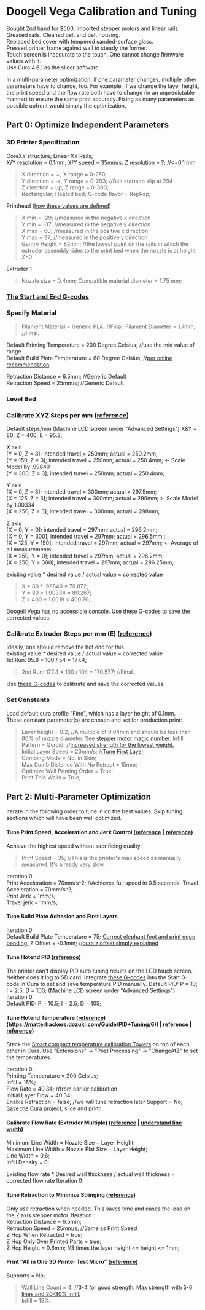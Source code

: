 

# Doogell Vega Calibration and Tuning

Bought 2nd hand for $500.   Imported stepper motors and linear rails.
Greased rails. Cleaned belt and belt housing.  
Replaced bed cover with tempered sanded-surface glass.  
Pressed printer frame against wall to steady the former.  
Touch screen is inaccurate to the touch. One cannot change firmware values with it.  
Use Cura 4.6.1 as the slicer software.  
  
In a multi-parameter optimization, if one parameter changes, multiple other parameters have to change, too. For example, if we change the layer height, the print speed and the flow rate both have to change (in an unpredictable manner) to ensure the same print accuracy. Fixing as many parameters as possible upfront would simply the optimization.

## Part 0: Optimize Independent Parameters

### 3D Printer Specification  
CoreXY structure; Linear XY Rails;  
X/Y resolution = 0.1mm;  X/Y speed = 35mm/s;
Z resolution = ?; //<=0.1 mm  

>X direction = ↓; X range = 0-250;  
Y direction = →, Y range = 0-293; //Belt starts to slip at 294  
Z direction = up, Z range = 0-300;  
Rectangular; Heated bed; G-code flavor = RepRap;  
  
Printhead ([how these values are defined](https://community.ultimaker.com/topic/18484-printhead-settings/))  
>X min = -29; //measured in the negative x direction  
Y min = -37; //measured in the negative y direction  
X max = 60; //measured in the positive x direction  
Y max = 37; //measured in the positive y direction  
Gantry Height = 82mm; //the lowest point on the rails in which the extruder assembly rides to the print bed when the nozzle is at height Z=0  
  
Extruder 1  
>Nozzle size = 0.4mm; Compatible material diameter = 1.75 mm;  
  
### [The Start and End G-codes](StartAndEndG-code.txt)  
  
### Specify Material  
>Filament Material = Generic PLA;  //Final.
>Filament Diameter = 1.7mm;  //Final.

Default Printing Temperature = 200 Degree Celsius; //use the mid value of range  
Default Build Plate Temperature = 60 Degree Celsius; //[per online recommendation](https://all3dp.com/2/the-best-pla-print-temperature-how-to-achieve-it/)  

Retraction Distance = 6.5mm; //Generic Default  
Retraction Speed = 25mm/s; //Generic Default  
  
### Level Bed  
  
### Calibrate XYZ Steps per mm ([reference](https://www.youtube.com/watch?v=W4CsD5lRvHY&feature=emb_logo))  
  
Default steps/mm  (Machine LCD screen under "Advanced Settings")
X&Y = 80; Z = 400; E = 95.8;  
  
X axis  
[Y = 0, Z = 3]; intended travel = 250mm; actual = 250.2mm;  
[Y = 150, Z = 3]; intended travel = 250mm; actual = 250.4mm; <- Scale Model by .99840  
[Y = 300, Z = 3]; intended travel = 250mm; actual = 250.4mm;  
  
Y axis  
[X = 0, Z = 3]; intended travel = 300mm; actual = 297.5mm;  
[X = 125, Z = 3]; intended travel = 300mm; actual = 299mm; <- Scale Model by 1.00334  
[X = 250, Z = 3]; intended travel = 300mm; actual = 298mm;  
  
Z axis  
[X = 0, Y = 0]; intended travel = 297mm; actual = 296.2mm;  
[X = 0, Y = 300]; intended travel = 297mm; actual = 296.5mm ;  
[X = 125, Y = 150]; intended travel = 297mm; actual = 297mm; <- Average of all measurements  
[X = 250, Y = 0]; intended travel = 297mm; actual = 296.2mm;  
[X = 250, Y = 300]; intended travel = 297mm; actual = 296.25mm;  
  
existing value * desired value / actual value = corrected value  
> X = 80 * .99840 = 79.872;  
> Y = 80 * 1.00334 = 80.267;  
> Z = 400 * 1.0019 = 400.76;  
  
Doogell Vega has no accessible console. Use [these G-codes](CalibrateXYZStepsPerMm.gcode) to save the corrected values.  

### Calibrate Extruder Steps per mm (E) ([reference](https://mattshub.com/blog/2017/04/19/extruder-calibration))  
Ideally, one should remove the hot end for this.  
existing value * desired value / actual value = corrected value  
1st Run: 95.8 * 100 / 54 = 177.4;  
> 2nd Run: 177.4 * 100 / 104 = 170.577;  //Final.
  
Use [these G-codes](CalibrateExtruderStepsPerMm.gcode) to calibrate and save the corrected values.  
  
### Set Constants  
Load default cura profile "Fine", which has a layer height of 0.1mm.  
These constant parameter(s) are chosen and set for production print:  
> Layer height = 0.2; //A multiple of 0.04mm and should be less than 80% of nozzle diameter. See [stepper motor magic number](https://www.youtube.com/watch?v=WIkT8asT90A).
> Infill Pattern = Gyroid;  //[increased strength for the lowest weight.](https://support.ultimaker.com/hc/en-us/articles/360012607079-Infill-settings)  
> Initial Layer Speed = 20mm/s; //[Tune First Layer.](https://www.youtube.com/watch?v=pAFDEn3wGYo)  
> Combing Mode = Not in Skin;  
> Max Comb Distance With No Retract = 15mm;  
> Optimize Wall Printing Order = True;  
> Print Thin Walls = True;  
  
## Part 2: Multi-Parameter Optimization
Iterate in the following order to tune in on the best values. Skip tuning sections which will have been well optimized.  



  
#### Tune Print Speed, Acceleration and Jerk Control ([reference](https://all3dp.com/2/3d-printing-speed-optimal-settings/) | [reference](https://www.thingiverse.com/thing:1586548))  
Achieve the highest speed without sacrificing quality.
> Print Speed = 35; //This is the printer's max speed as manually measured. It's already very slow.  
> 
Iteration 0  
Print Acceleration = 70mm/s^2; //Achieves full speed in 0.5 seconds. 
Travel Acceleration = 70mm/s^2;  
Print Jerk = 1mm/s;  
Travel jerk = 1mm/s;  

#### Tune Build Plate Adhesion and First Layers

Iteration 0  
Default Build Plate Temperature = 75;  [Correct elephant foot and print edge bending.](https://all3dp.com/1/common-3d-printing-problems-troubleshooting-3d-printer-issues/)
Z Offset = -0.1mm; //[cura z offset simply explained](https://all3dp.com/2/cura-z-offset-simply-explained/)  


#### Tune Hotend PID ([reference](https://reprap.org/wiki/PID_Tuning))
The printer can't display PID auto tuning results on the LCD touch screen. Neither does it log to SD card. Integrate [these G-codes](TuneAndLogTemperaturePID.gcode) into the Start G-code in Cura to set and save temperature PID manually. 
Default PID: P = 10; I = 2.5; D = 100; (Machine LCD screen under "Advanced Settings")  
Iteration 0:  
Default PID: P = 10.5; I = 2.5; D = 105;  

#### Tune Hotend Temperature ([reference](https://e3d-online.dozuki.com/Guide/Calibrating+Printing+temperature/91))(https://matterhackers.dozuki.com/Guide/PID+Tuning/6)) | [reference](https://reprap.org/wiki/PID_Tuning) | [reference]([https://reprap.org/wiki/G-code#M928:_Start_SD_logging](https://reprap.org/wiki/G-code#M928:_Start_SD_logging))) 

Stack the [Smart compact temperature calibration Towers](https://www.thingiverse.com/thing:2729076)   on top of each other in Cura. Use "Extensions" -> "Post Processing" -> "ChangeAtZ" to set the temperatures.  
  
Iteration 0:  
Printing Temperature = 200 Celsius;  
Infill = 15%;  
Flow Rate = 40.34; //from earlier calibration  
Initial Layer Flow = 40.34;  
Enable Retraction = false; //we will tune retraction later
Support = No;  
[Save the Cura project](CFFFP_SmartTemperatureTower_195-230.3mf), slice and print!  
  


#### Calibrate Flow Rate (Extruder Multiple)  ([reference](https://e3d-online.dozuki.com/Guide/Flow+rate+%28Extrusion+multiplier%29+calibration+guide./89) | [understand line width](https://dyzedesign.com/2018/07/3d-print-speed-calculation-find-optimal-speed/#:~:text=A%20general%20rule%20of%20thumb,bigger%20nozzles%20and%20layer%20height.))  
Minimum Line Width = Nozzle Size + Layer Height;  
Maximum Line Width = Nozzle Flat Size + Layer Height;  
Line Width = 0.6;  
Infill Density = 0;  
  
Existing flow rate * Desired wall thickness / actual wall thickness = corrected flow rate
Iteration 0: 




#### Tune Retraction to Minimize Stringing ([reference](https://all3dp.com/2/3d-print-stringing-easy-ways-to-prevent-it/))
Only use retraction when needed.  This saves time and eases the load on the Z axis stepper motor.
Iteration :  
Retraction Distance = 6.5mm;  
Retraction Speed = 25mm/s; //Same as Print Speed  
Z Hop When Retracted = true;  
Z Hop Only Over Printed Parts = true;  
Z Hop Height = 0.6mm; //3 times the layer height <= height <= 1mm;

#### Print "All in One 3D Printer Test Micro" ([reference](https://www.thingiverse.com/thing:2975429))  
Supports = No; 
>Wall Line Count = 4; //[3-4 for good strength. Max strength with 5-6 lines and 20-30% infill.](https://www.youtube.com/watch?v=sAZpnlzCwiU)  
>Infill = 15%;  
   
    
